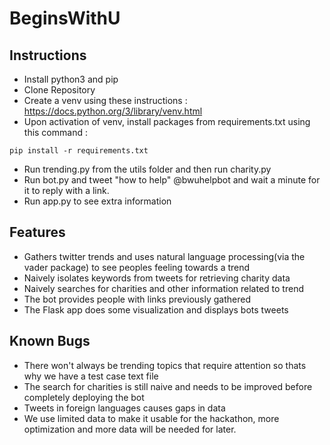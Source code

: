 # BeginsWithU

## Instructions
- Install python3 and pip
- Clone Repository
- Create a venv using these instructions : https://docs.python.org/3/library/venv.html
- Upon activation of venv, install packages from requirements.txt using this command :
```
pip install -r requirements.txt 
```
- Run trending.py from the utils folder and then run charity.py
- Run bot.py and tweet "how to help" @bwuhelpbot and wait a minute for it to reply with a link.
- Run app.py to see extra information

## Features
- Gathers twitter trends and uses natural language processing(via the vader package) to see peoples feeling towards a trend
- Naively isolates keywords from tweets for retrieving charity data
- Naively searches for charities and other information related to trend
- The bot provides people with links previously gathered
- The Flask app does some visualization and displays bots tweets

## Known Bugs
- There won't always be trending topics that require attention so thats why we have a test case text file
- The search for charities is still naive and needs to be improved before completely deploying the bot
- Tweets in foreign languages causes gaps in data
- We use limited data to make it usable for the hackathon, more optimization and more data will be needed for later.
